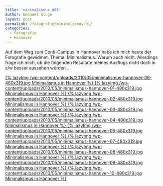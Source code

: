 ```yaml
---
title: 'minimalismus #01'
author: Emanuel Kluge
layout: post
permalink: /fotografie/minimalismus-01/
categories:
  - Fotografie
  - Hannover
---
```


Auf dem Weg zum Conti-Campus in Hannover habe ich mich heute der Fotografie gewidmet. Thema: Minimalismus. Warum auch nicht. Allerdings frage ich mich, ob die folgenden Resultate meines Ausflugs nicht doch in s/w besser aussehen würden &hellip;

<a href="/wp-content/uploads/2010/05/minimalismus-hannover-06.jpg" rel="lightbox">
  {% lazyImg /wp-content/uploads/2010/05/minimalismus-hannover-06-480x319.jpg Minimalismus in Hannover %}
</a>

<a href="/wp-content/uploads/2010/05/minimalismus-hannover-01.jpg" rel="lightbox">
  {% lazyImg /wp-content/uploads/2010/05/minimalismus-hannover-01-480x319.jpg Minimalismus in Hannover %}
</a>

<a href="/wp-content/uploads/2010/05/minimalismus-hannover-02.jpg" rel="lightbox">
  {% lazyImg /wp-content/uploads/2010/05/minimalismus-hannover-02-480x319.jpg Minimalismus in Hannover %}
</a>

<a href="/wp-content/uploads/2010/05/minimalismus-hannover-03.jpg" rel="lightbox">
  {% lazyImg /wp-content/uploads/2010/05/minimalismus-hannover-03-480x319.jpg Minimalismus in Hannover %}
</a>

<a href="/wp-content/uploads/2010/05/minimalismus-hannover-04.jpg" rel="lightbox">
  {% lazyImg /wp-content/uploads/2010/05/minimalismus-hannover-04-480x319.jpg Ninimalismus in Hannover %}
</a>

<a href="/wp-content/uploads/2010/05/minimalismus-hannover-05.jpg" rel="lightbox">
  {% lazyImg /wp-content/uploads/2010/05/minimalismus-hannover-05-480x319.jpg Minimalismus in Hannover %}
</a>

<a href="/wp-content/uploads/2010/05/minimalismus-hannover-07.jpg" rel="lightbox">
  {% lazyImg /wp-content/uploads/2010/05/minimalismus-hannover-07-480x319.jpg Minimalismus in Hannover %}
</a>

<a href="/wp-content/uploads/2010/05/minimalismus-hannover-08.jpg" rel="lightbox">
  {% lazyImg /wp-content/uploads/2010/05/minimalismus-hannover-08-480x319.jpg Minimalismus in Hannover %}
</a>

<a href="/wp-content/uploads/2010/05/minimalismus-hannover-09.jpg" rel="lightbox">
  {% lazyImg /wp-content/uploads/2010/05/minimalismus-hannover-09-480x319.jpg Minimalismus in Hannover %}
</a>

<a href="/wp-content/uploads/2010/05/minimalismus-hannover-10.jpg" rel="lightbox">
  {% lazyImg /wp-content/uploads/2010/05/minimalismus-hannover-10-480x319.jpg Minimalismus in Hannover %}
</a>
